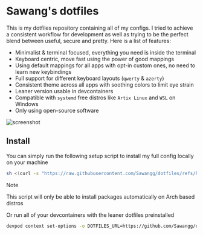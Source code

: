 # Sawang's dotfiles

This is my dotfiles repository containing all of my configs. I tried to achieve a consistent workflow for development as well as trying to be the perfect blend between useful, secure and pretty. Here is a list of features:

- Minimalist & terminal focused, everything you need is inside the terminal
- Keyboard centric, move fast using the power of good mappings
- Using default mappings for all apps with opt-in custom ones, no need to learn new keybindings
- Full support for different keyboard layouts (`qwerty` & `azerty`)
- Consistent theme across all apps with soothing colors to limit eye strain
- Leaner version usable in devcontainers
- Compatible with `systemd` free distros like `Artix Linux` and `WSL` on Windows
- Only using open-source software

![screenshot](https://github.com/user-attachments/assets/2a6944c0-f293-4043-828a-7f855e5723b3)

## Install

You can simply run the following setup script to install my full config locally on your machine

```sh
sh <(curl -s "https://raw.githubusercontent.com/Sawangg/dotfiles/refs/heads/master/setup.sh")
```

> [!NOTE]
> This script will only be able to install packages automatically on Arch based distros

Or run all of your devcontainers with the leaner dotfiles preinstalled

```sh
devpod context set-options -o DOTFILES_URL=https://github.com/Sawangg/dotfiles -o DOTFILES_SCRIPT=lean.sh
```
